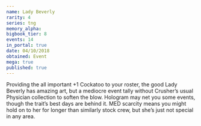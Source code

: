 ```yaml
---
name: Lady Beverly
rarity: 4
series: tng
memory_alpha:
bigbook_tier: 8
events: 14
in_portal: true
date: 04/10/2018
obtained: Event
mega: true
published: true
---
```


Providing the all important +1 Cockatoo to your roster, the good Lady Beverly has amazing art, but a mediocre event tally without Crusher’s usual Physician collection to soften the blow. Hologram may net you some events, though the trait’s best days are behind it. MED scarcity means you might hold on to her for longer than similarly stock crew, but she’s just not special in any area.
